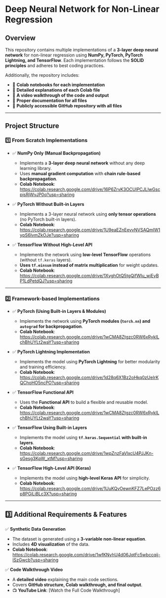 # **Deep Neural Network for Non-Linear Regression**

## **Overview**
This repository contains multiple implementations of a **3-layer deep neural network** for non-linear regression using **NumPy, PyTorch, PyTorch Lightning, and TensorFlow**. Each implementation follows the **SOLID principles** and adheres to best coding practices.

Additionally, the repository includes:
- 📌 **Colab notebooks for each implementation**
- 📌 **Detailed explanations of each Colab file**
- 📌 **A video walkthrough of the code and output**
- 📌 **Proper documentation for all files**
- 📌 **Publicly accessible GitHub repository with all files**

---

## **Project Structure**

### **1️⃣ From Scratch Implementations**
- ✅ **NumPy Only (Manual Backpropagation)**
  - Implements a **3-layer deep neural network** without any deep learning library.
  - Uses **manual gradient computation** with **chain rule-based backpropagation**.
  - **Colab Notebook**: https://colab.research.google.com/drive/16P6ZrvK3OCUlPCJLlwGscpjsRjWvJP0q?usp=sharing

- ✅ **PyTorch Without Built-in Layers**
  - Implements a 3-layer neural network using **only tensor operations** (no PyTorch built-in layers).
  - **Colab Notebook**: https://colab.research.google.com/drive/1U9eaEZnEevvNVSAQmlW1ypS6IvmZkOJe?usp=sharing
- ✅ **TensorFlow Without High-Level API**
  - Implements the network using **low-level TensorFlow** operations (without `tf.keras` layers).
  - **Uses `tf.einsum` instead of matrix multiplication** for weight updates.
  - **Colab Notebook**: https://colab.research.google.com/drive/1XvghOtQ5tgQifWIu_wjEyBP1LdPetdQJ?usp=sharing
---

### **2️⃣ Framework-based Implementations**
- ✅ **PyTorch (Using Built-in Layers & Modules)**
  - Implements the network using **PyTorch modules (`torch.nn`) and `autograd` for backpropagation**.
  - **Colab Notebook**: https://colab.research.google.com/drive/1wCMA8Ztgzc0RW6xRykILchBhUYLt2waY?usp=sharing
- ✅ **PyTorch Lightning Implementation**
  - Implements the model using **PyTorch Lightning** for better modularity and training efficiency.
  - **Colab Notebook**: https://colab.research.google.com/drive/1d28q6X1Bz2oHkq0zUeIrKQChoHO5ncPO?usp=sharing

- ✅ **TensorFlow Functional API**
  - Uses the **Functional API** to build a flexible and reusable model.
  - **Colab Notebook**: https://colab.research.google.com/drive/1wCMA8Ztgzc0RW6xRykILchBhUYLt2waY?usp=sharing

- ✅ **TensorFlow Using Built-in Layers**
  - Implements the model using **`tf.keras.Sequential` with built-in layers**.
  - **Colab Notebook**: https://colab.research.google.com/drive/1wpZnzFaVlxcU4PJJKn-sGesg3KpW_xtM?usp=sharing

- ✅ **TensorFlow High-Level API (Keras)**
  - Implements the model using **high-level Keras API** for simplicity.
  - **Colab Notebook**: https://colab.research.google.com/drive/1UuKQvOewnKFZ7LePOzz6p8PGiLiBLc3X?usp=sharing

---

## **3️⃣ Additional Requirements & Features**
✅ **Synthetic Data Generation**
- The dataset is generated using a **3-variable non-linear equation**.
- Includes **4D visualization** of the data.
- **Colab Notebook**: https://colab.research.google.com/drive/1wfKNyhU4d06JqtFc5wbccqij-lSzGwcb?usp=sharing

✅ **Code Walkthrough Video**
- A **detailed video** explaining the main code sections.
- Covers **GitHub structure, Colab walkthrough, and final output**.
- 📺 **YouTube Link**: [Watch the Full Code Walkthrough]

